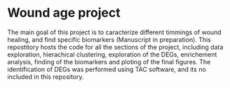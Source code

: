 # Wound age project

The main goal of this project is to caracterize different timmings of wound healing, and find specific biomarkers (Manuscript in preparation). 
This repostitory hosts the code for all the sections of the project, including data exploration, hierachical clustering, exploration of the DEGs, enrichement analysis, finding of the biomarkers and ploting of the final figures. 
The identification of DEGs was performed using TAC software, and its no included in this repository. 

